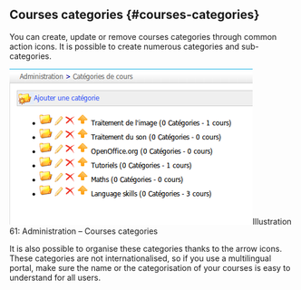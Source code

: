 ## Courses categories {#courses-categories}

You can create, update or remove courses categories through common action icons. It is possible to create numerous categories and sub-categories.

![](../assets/images65.png)Illustration 61: Administration – Courses categories

It is also possible to organise these categories thanks to the arrow icons. These categories are not internationalised, so if you use a multilingual portal, make sure the name or the categorisation of your courses is easy to understand for all users.